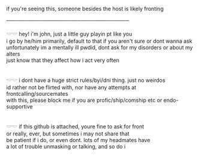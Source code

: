 if you're seeing this, someone besides the host is likely fronting

─────────────────────────────────

𓎟𓎟 hey! i'm john, just a little guy playin pt like you<br>
i go by he/him primarily, default to that if you aren't sure or dont wanna ask<br>
unfortunately im a mentally ill pwdid, dont ask for my disorders or about my alters<br>
just know that they affect how i act very often
<br><br>

𓎟𓎟 i dont have a huge strict rules/byi/dni thing. just no weirdos<br>
id rather not be flirted with, nor have any attempts at frontcalling/sourcemates<br>
with this, please block me if you are profic/ship/comship etc or endo-supportive
<br><br>

𓎟𓎟 if this github is attached, youre fine to ask for front<br>
or really, ever, but sometimes i may not share that<br>
be patient if i do, or even dont. lots of my headmates have<br>
a lot of trouble unmasking or talking, and so do i
